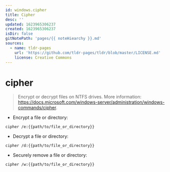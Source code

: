 ```yaml
---
id: windows.cipher
title: Cipher
desc: ''
updated: 1623965306237
created: 1623965306237
isDir: false
gitNotePath: 'pages/{{ noteHiearchy }}.md'
sources:
  - name: tldr-pages
    url: 'https://github.com/tldr-pages/tldr/blob/master/LICENSE.md'
    license: Creative Commons
---
```

# cipher

> Encrypt or decrypt files on NTFS drives.
> More information: <https://docs.microsoft.com/windows-server/administration/windows-commands/cipher>.

- Encrypt a file or directory:

`cipher /e:{{path/to/file_or_directory}}`

- Decrypt a file or directory:

`cipher /d:{{path/to/file_or_directory}}`

- Securely remove a file or directory:

`cipher /w:{{path/to/file_or_directory}}`

